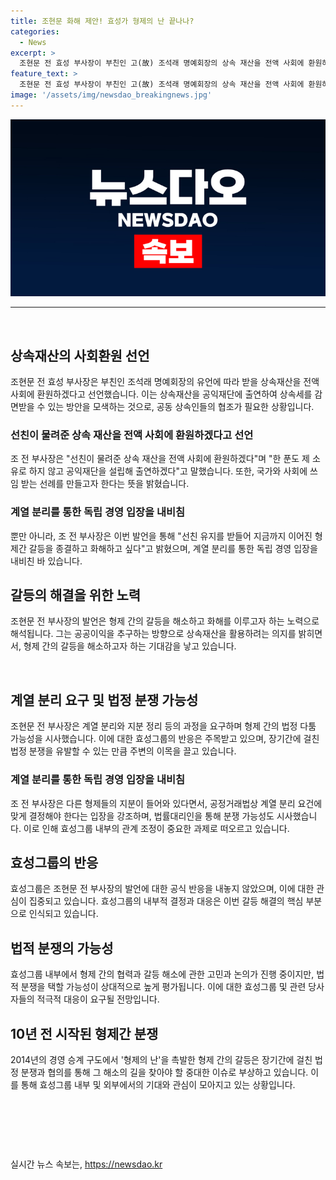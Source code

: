 ```yaml
---
title: 조현문 화해 제안! 효성가 형제의 난 끝나나?
categories:
  - News
excerpt: >
  조현문 전 효성 부사장이 부친인 고(故) 조석래 명예회장의 상속 재산을 전액 사회에 환원하겠다고 선언했으며, 형제 간 갈등을 종결하고 화해하고 싶어했지만, 법정 다툼 가능성이 높아 보인다. 경영권에는 관심이 없다고 밝힌 조 부사장은 상속재산 전액을 공익재단에 출연하겠다고 밝히며, 이로써 상속세를 감면받을 수 있다. 다만, 공동상속인인 형제들의 협조가 필요한 상황이고, 향후 계열 분리와 지분 정리 등의 과정에서 잡음이 나올 수 있을 것으로 전망된다. 또한, 효성그룹 관계자는 지금이라도 아버지의 유훈을 받들겠다는 의사를 밝힌 것은 다행스럽게 생각한다고 전했다.
feature_text: >
  조현문 전 효성 부사장이 부친인 고(故) 조석래 명예회장의 상속 재산을 전액 사회에 환원하겠다고 선언했으며, 형제 간 갈등을 종결하고 화해하고 싶어했지만, 법정 다툼 가능성이 높아 보인다. 경영권에는 관심이 없다고 밝힌 조 부사장은 상속재산 전액을 공익재단에 출연하겠다고 밝히며, 이로써 상속세를 감면받을 수 있다. 다만, 공동상속인인 형제들의 협조가 필요한 상황이고, 향후 계열 분리와 지분 정리 등의 과정에서 잡음이 나올 수 있을 것으로 전망된다. 또한, 효성그룹 관계자는 지금이라도 아버지의 유훈을 받들겠다는 의사를 밝힌 것은 다행스럽게 생각한다고 전했다.
image: '/assets/img/newsdao_breakingnews.jpg'
---
```


<p><img src="/assets/img/newsdao_breakingnews.jpg" alt="bookingtag 속보" /></p>

<hr data-ke-size="size19">

<p data-ke-size="size16">&nbsp;</p>

<h2 data-ke-size="size26">상속재산의 사회환원 선언</h2>

<p data-ke-size="size16">조현문 전 효성 부사장은 부친인 조석래 명예회장의 유언에 따라 받을 상속재산을 전액 사회에 환원하겠다고 선언했습니다. 이는 상속재산을 공익재단에 출연하여 상속세를 감면받을 수 있는 방안을 모색하는 것으로, 공동 상속인들의 협조가 필요한 상황입니다.</p>

<h3>선친이 물려준 상속 재산을 전액 사회에 환원하겠다고 선언</h3>

<p data-ke-size="size16">조 전 부사장은 "선친이 물려준 상속 재산을 전액 사회에 환원하겠다"며 "한 푼도 제 소유로 하지 않고 공익재단을 설립해 출연하겠다"고 말했습니다. 또한, 국가와 사회에 쓰임 받는 선례를 만들고자 한다는 뜻을 밝혔습니다.</p>

<h3>계열 분리를 통한 독립 경영 입장을 내비침</h3>

<p data-ke-size="size16">뿐만 아니라, 조 전 부사장은 이번 발언을 통해 "선친 유지를 받들어 지금까지 이어진 형제간 갈등을 종결하고 화해하고 싶다"고 밝혔으며, 계열 분리를 통한 독립 경영 입장을 내비친 바 있습니다.</p>

<h2 data-ke-size="size26">갈등의 해결을 위한 노력</h2>

<p data-ke-size="size16">조현문 전 부사장의 발언은 형제 간의 갈등을 해소하고 화해를 이루고자 하는 노력으로 해석됩니다. 그는 공공이익을 추구하는 방향으로 상속재산을 활용하려는 의지를 밝히면서, 형제 간의 갈등을 해소하고자 하는 기대감을 낳고 있습니다.</p>

<p data-ke-size="size16">&nbsp;</p>

<h2 data-ke-size="size26">계열 분리 요구 및 법정 분쟁 가능성</h2>

<p data-ke-size="size16">조현문 전 부사장은 계열 분리와 지분 정리 등의 과정을 요구하며 형제 간의 법정 다툼 가능성을 시사했습니다. 이에 대한 효성그룹의 반응은 주목받고 있으며, 장기간에 걸친 법정 분쟁을 유발할 수 있는 만큼 주변의 이목을 끌고 있습니다.</p>

<h3>계열 분리를 통한 독립 경영 입장을 내비침</h3>

<p data-ke-size="size16">조 전 부사장은 다른 형제들의 지분이 들어와 있다면서, 공정거래법상 계열 분리 요건에 맞게 결정해야 한다는 입장을 강조하며, 법률대리인을 통해 분쟁 가능성도 시사했습니다. 이로 인해 효성그룹 내부의 관계 조정이 중요한 과제로 떠오르고 있습니다.</p>

<h2 data-ke-size="size26">효성그룹의 반응</h2>

<p data-ke-size="size16">효성그룹은 조현문 전 부사장의 발언에 대한 공식 반응을 내놓지 않았으며, 이에 대한 관심이 집중되고 있습니다. 효성그룹의 내부적 결정과 대응은 이번 갈등 해결의 핵심 부분으로 인식되고 있습니다.</p>

<h2 data-ke-size="size26">법적 분쟁의 가능성</h2>

<p data-ke-size="size16">효성그룹 내부에서 형제 간의 협력과 갈등 해소에 관한 고민과 논의가 진행 중이지만, 법적 분쟁을 택할 가능성이 상대적으로 높게 평가됩니다. 이에 대한 효성그룹 및 관련 당사자들의 적극적 대응이 요구될 전망입니다.</p>

<h2 data-ke-size="size26">10년 전 시작된 형제간 분쟁</h2>

<p data-ke-size="size16">2014년의 경영 승계 구도에서 '형제의 난'을 촉발한 형제 간의 갈등은 장기간에 걸친 법정 분쟁과 협의를 통해 그 해소의 길을 찾아야 할 중대한 이슈로 부상하고 있습니다. 이를 통해 효성그룹 내부 및 외부에서의 기대와 관심이 모아지고 있는 상황입니다.</p>

<p data-ke-size="size16">&nbsp;</p>

<p data-ke-size="size16">&nbsp;</p>

<p data-ke-size="size16">&nbsp;</p>
실시간 뉴스 속보는, <a href="https://newsdao.kr" rel="dofollow">https://newsdao.kr</a>


